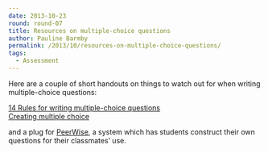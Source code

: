 ```yaml
---
date: 2013-10-23
round: round-07
title: Resources on multiple-choice questions
author: Pauline Barmby
permalink: /2013/10/resources-on-multiple-choice-questions/
tags:
  - Assessment
---
```

Here are a couple of short handouts on things to watch out for when writing multiple-choice questions:

<div dir="ltr" data-font-name="g_font_32_0" data-canvas-width="282.0474227645874">
  <a href="http://testing.byu.edu/info/handbooks/14%20Rules%20for%20Writing%20Multiple-Choice%20Questions.pdf">14 Rules for writing multiple-choice questions</a>
</div>

<div dir="ltr" data-font-name="g_font_32_0" data-canvas-width="282.0474227645874">
  <a href="http://ctl.ualberta.ca/instructional-resources/instructional-techniques-assessment-guides/creating-multiple-choice">Creating multiple choice</a>
</div>

and a plug for [PeerWise][1], a system which has students construct their own questions for their classmates&#8217; use.

 [1]: http://peerwise.cs.auckland.ac.nz/
